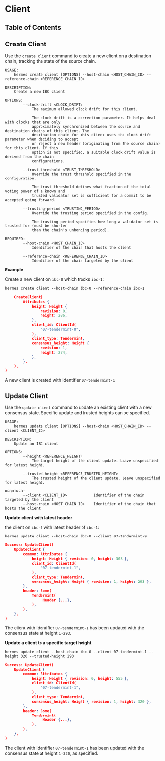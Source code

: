 # Client

## Table of Contents

<!-- toc -->

## Create Client

Use the `create client` command to create a new client on a destination chain,
tracking the state of the source chain.

```shell
USAGE:
    hermes create client [OPTIONS] --host-chain <HOST_CHAIN_ID> --reference-chain <REFERENCE_CHAIN_ID>

DESCRIPTION:
    Create a new IBC client

OPTIONS:
        --clock-drift <CLOCK_DRIFT>
            The maximum allowed clock drift for this client.

            The clock drift is a correction parameter. It helps deal with clocks that are only
            approximately synchronized between the source and destination chains of this client. The
            destination chain for this client uses the clock drift parameter when deciding to accept
            or reject a new header (originating from the source chain) for this client. If this
            option is not specified, a suitable clock drift value is derived from the chain
            configurations.

        --trust-threshold <TRUST_THRESHOLD>
            Override the trust threshold specified in the configuration.

            The trust threshold defines what fraction of the total voting power of a known and
            trusted validator set is sufficient for a commit to be accepted going forward.

        --trusting-period <TRUSTING_PERIOD>
            Override the trusting period specified in the config.

            The trusting period specifies how long a validator set is trusted for (must be shorter
            than the chain's unbonding period).

REQUIRED:
        --host-chain <HOST_CHAIN_ID>
            Identifier of the chain that hosts the client

        --reference-chain <REFERENCE_CHAIN_ID>
            Identifier of the chain targeted by the client
```

__Example__

Create a new client on `ibc-0` which tracks `ibc-1`:

```shell
hermes create client --host-chain ibc-0 --reference-chain ibc-1
```

```json
    CreateClient(
        Attributes {
            height: Height {
                revision: 0,
                height: 286,
            },
            client_id: ClientId(
                "07-tendermint-0",
            ),
            client_type: Tendermint,
            consensus_height: Height {
                revision: 1,
                height: 274,
            },
        },
    ),
)
```

A new client is created with identifier `07-tendermint-1`

## Update Client

Use the `update client` command to update an existing client with a new consensus state.
Specific update and trusted heights can be specified.

```shell
USAGE:
    hermes update client [OPTIONS] --host-chain <HOST_CHAIN_ID> --client <CLIENT_ID>

DESCRIPTION:
    Update an IBC client

OPTIONS:
        --height <REFERENCE_HEIGHT>
            The target height of the client update. Leave unspecified for latest height.

        --trusted-height <REFERENCE_TRUSTED_HEIGHT>
            The trusted height of the client update. Leave unspecified for latest height.

REQUIRED:
        --client <CLIENT_ID>            Identifier of the chain targeted by the client
        --host-chain <HOST_CHAIN_ID>    Identifier of the chain that hosts the client
```

__Update client with latest header__

the client on `ibc-0` with latest header of `ibc-1`:

```shell
hermes update client --host-chain ibc-0 --client 07-tendermint-9
```

```json
Success: UpdateClient(
    UpdateClient {
        common: Attributes {
            height: Height { revision: 0, height: 303 },
            client_id: ClientId(
                "07-tendermint-1",
            ),
            client_type: Tendermint,
            consensus_height: Height { revision: 1, height: 293 },
        },
        header: Some(
            Tendermint(
                 Header {...},
            ),
        ),
    },
)
```

The client with identifier `07-tendermint-1` has been updated with the consensus state at height `1-293`.

__Update a client to a specific target height__

```shell
hermes update client --host-chain ibc-0 --client 07-tendermint-1 --height 320 --trusted-height 293
```

```json
Success: UpdateClient(
    UpdateClient {
        common: Attributes {
            height: Height { revision: 0, height: 555 },
            client_id: ClientId(
                "07-tendermint-1",
            ),
            client_type: Tendermint,
            consensus_height: Height { revision: 1, height: 320 },
        },
        header: Some(
            Tendermint(
                 Header {...},
            ),
        ),
    },
)
```

The client with identifier `07-tendermint-1` has been updated with the consensus state at height `1-320`, as specified.
